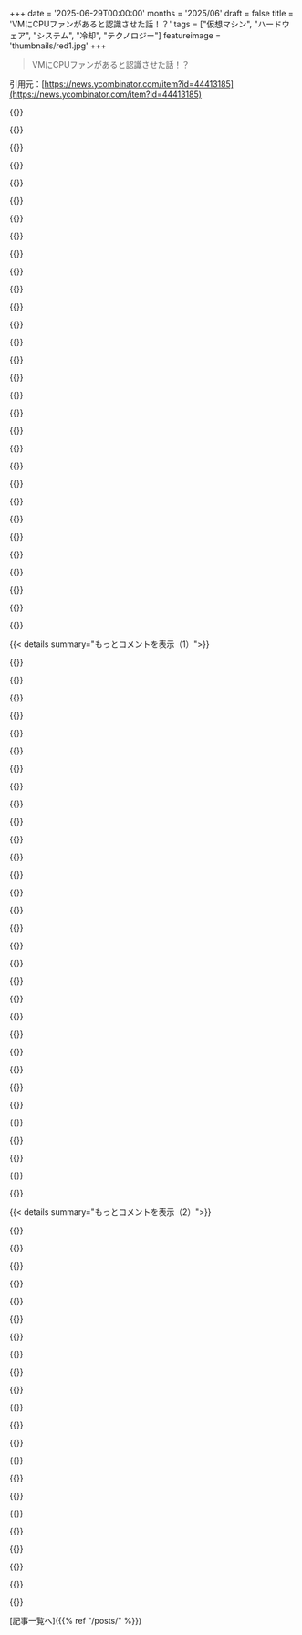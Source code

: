 +++
date = '2025-06-29T00:00:00'
months = '2025/06'
draft = false
title = 'VMにCPUファンがあると認識させた話！？'
tags = ["仮想マシン", "ハードウェア", "システム", "冷却", "テクノロジー"]
featureimage = 'thumbnails/red1.jpg'
+++

> VMにCPUファンがあると認識させた話！？

引用元：[https://news.ycombinator.com/item?id=44413185](https://news.ycombinator.com/item?id=44413185)




{{<matomeQuote body="へー、マルウェア対策の新戦術か！ファンレスPC買って、ロシア語キーボードにすればいいんだね。Krebs on Securityの記事も貼っとくわ！<br>https://krebsonsecurity.com/2021/05/try-this-one-weird-trick..." userName="wkat4242" createdAt="2025/06/29 14:33:58" color="">}}




{{<matomeQuote body="ファンレスPCでロシア語キーボード使ってる俺からの報告！<br>`dmidecode`で見たら、Cooling Deviceはいくつか認識されてるね。Unknownとかが多いけど、Power Supply FanはOKだって。<br>センサーデータでCPU温度も見えてるよ。" userName="patrakov" createdAt="2025/06/29 16:24:37" color="#ff5c5c">}}




{{<matomeQuote body="Streacom FC8 Evoね。普段PCケースってダサいか面白みないなって思うんだけど、Streacomのサイト見たらマジで何か組みたくなったわ。" userName="irusensei" createdAt="2025/06/29 16:51:30" color="">}}




{{<matomeQuote body="LTTが数ヶ月前にSG10の動画出してたよ。あれマジでナイスなコンセプト。見てみて！<br>https://www.youtube.com/watch?v=iLHC2_gByQ8" userName="jdmichal" createdAt="2025/06/30 02:40:12" color="">}}




{{<matomeQuote body="それってさ、単に見た目がスムースな普通のIndustrial PCケースじゃないの？ああいうのも個人的には好きだけどね。" userName="ansgri" createdAt="2025/06/30 15:38:05" color="">}}




{{<matomeQuote body="Industrial PCが何を指すのかよく分からないや。Streacomの中身は、CPUからヒートパイプが出てて、ケースの側面がそのままヒートシンクとフィンになって熱を逃がす感じだよ。" userName="patrakov" createdAt="2025/07/01 00:27:25" color="">}}




{{<matomeQuote body="Industrial PCっていうのは、工業環境で使うPCのことだよ。汚い場所や温度変化が激しいとこ、電気ノイズが多いとこでも動く頑丈なやつ。Node-REDとかSAPとかPLCとか、工場とかで制御に使われることが多いね。" userName="spauldo" createdAt="2025/07/01 05:36:51" color="#45d325">}}




{{<matomeQuote body="Streacomはファンレスとか空冷のケース作ってて、見た目もおしゃれなのが特徴だよ。オーディオ・ビデオ好きとか、PC自作マニア向けだね。Silverstoneとかと同じ感じかな。" userName="irusensei" createdAt="2025/07/02 21:14:52" color="">}}




{{<matomeQuote body="なるほど、Industrial PCとは結構違うんだね。あっちはエンジニアがスペック表をじっくり見て、見た目はサラッとしか見ないイメージだわ。" userName="spauldo" createdAt="2025/07/03 00:18:38" color="">}}




{{<matomeQuote body="片方だけってわけじゃないでしょ。streacom.com/products/db4-fanless-mini-itx-case/#fea... みたいなの設計するの、結構エンジニアリングいるんだよ。" userName="irusensei" createdAt="2025/07/03 08:18:30" color="">}}




{{<matomeQuote body="ファンレスのPCだと多分動かないよ。ボードにファンヘッダーが何も繋がってなくても残ってるだろうからね。" userName="dale_glass" createdAt="2025/06/29 15:51:24" color="">}}




{{<matomeQuote body="じゃあ、自分のPCでOPの逆をやればいいんだね。OSにファンが無いと思わせればいいじゃん。" userName="dom96" createdAt="2025/06/29 15:58:27" color="">}}




{{<matomeQuote body="マザーボードのメーカーはDMIからファンを隠すBIOSオプションを入れるべきだよね。" userName="Gormo" createdAt="2025/06/30 18:11:14" color="">}}




{{<matomeQuote body="外部冷却装置とかどうかな？" userName="syntaxfree" createdAt="2025/06/29 17:41:14" color="">}}




{{<matomeQuote body="PCはタコ出力でファンを認識するんだ。出力がなけりゃ知らない。AliExpressで安い温度制御PWMコントローラー買って、どっかから12V取ってファンを動かせばいいよ。センサーの位置は工夫してね。もっと良い方法もあるけど、それはソフト開発が必要で、3ユーロと15分じゃ無理。" userName="theodric" createdAt="2025/06/29 17:59:14" color="#ff33a1">}}




{{<matomeQuote body="”ファンが無い時を知ってるから”ってどういう意味？温度を測る部分が、暖かくなるはずなのにそうならない場所を測るってこと？<br>システムはどうやって、それがヒートパイプで熱が移動してるだけじゃないって知るの？" userName="lukan" createdAt="2025/06/30 06:46:16" color="">}}




{{<matomeQuote body="今コメントしてるの、ミームだよ - https://knowyourmeme.com/memes/the-missile-knows-where-it-is" userName="junon" createdAt="2025/06/30 08:25:13" color="#785bff">}}




{{<matomeQuote body="うわ、残念。でもこのミーム、この文脈だとすごく意味が通っちゃうね。" userName="bryant" createdAt="2025/06/30 01:47:32" color="">}}




{{<matomeQuote body="問題はファンじゃなくてマザボのファンコントローラーだよ。ファン繋がってなくてもエラーにならないだろうし、patrakovの上のコメントもそう言ってるし。" userName="mananaysiempre" createdAt="2025/06/29 23:18:49" color="">}}




{{<matomeQuote body="OSをVMみたいに見せたら、セキュリティ上がって研究者も楽になるかもね。非仮想化アクセスは許可制にすれば、マルウェア作る人は研究者向けにするか少ないターゲットにするか選ぶしかなくなるし。どっちにしろマルウェア作者以外は得するよ。" userName="Grimblewald" createdAt="2025/06/29 21:58:19" color="#ff33a1">}}




{{<matomeQuote body="Genode / SculptOS[0] ってまさにこの方向性なんだ。プロセス始める前に見せるハードウェアリソースを細かく設定できるよ。アプリはリソース要求定義持ってて、それを実際のリソースでも仮想でもnullでも満たせる。すごいシステムだよ、Doomも動くから実用性も証明済みだし、ソースも綺麗。ドキュメントはちょっとわかりにくいかも。試すならVMで触ってみるのがおすすめ。<br>[0]:https://genode.org/download/sculpt" userName="xelxebar" createdAt="2025/06/30 07:38:51" color="#38d3d3">}}




{{<matomeQuote body="アンチチートソフトの業者も困るだろうね。俺はソフトが自分の場所を知っててほしい派だけど、チーターをスパイウェアみたいなソフトより嫌うマルチプレイヤーゲーマーもたくさんいるからね。" userName="orthoxerox" createdAt="2025/06/29 22:32:55" color="">}}




{{<matomeQuote body="入力ポートがないゲーミングサイバーカフェで、同じフランチャイズ内のPCとしか対戦できないみたいなビジネスって成り立つかな？「チートなし、自分のPCにスパイウェア不要、席でコーヒー持ってきてもらえる」みたいなさ。" userName="mattigames" createdAt="2025/06/30 02:10:27" color="">}}




{{<matomeQuote body="これってゲームコンソールの強みそのものだよね。プレイヤーには設定いらずで安全な専用機、開発者にはプラットフォームがセキュリティ守ってくれるからアンチチートの複雑さを避けられる信頼できる場所としてね。" userName="cpgxiii" createdAt="2025/06/30 17:27:57" color="">}}




{{<matomeQuote body="他には、チートできないゲームっていうのも大事だよね。Steamで、開発者がアンチチートちゃんとしなかったせいでゲームがダメになったってレビュー結構見たし。" userName="mattigames" createdAt="2025/06/30 08:00:09" color="">}}




{{<matomeQuote body="＞ OSをVMみたいに見せる<br>それとも逆かな？<br>VMが仮想化されてるのに全然気づかないようにする、って方向。IBMのlparsはそうだったと思うけど。" userName="bear8642" createdAt="2025/06/29 22:11:50" color="#38d3d3">}}




{{<matomeQuote body="VMの便利なフック機能をホストと連携させたいなら、それは難しそうだね。解決策としては、非VM環境にも同じフックを実装して、権限で実際の利用をブロックすることみたい。VMでは権限を許可したり拒否したりできるけど、非VMでは常に拒否。でも、マルウェアはなぜ拒否されたか分からないようにできるよ。" userName="crazygringo" createdAt="2025/06/30 01:02:53" color="#ff5c5c">}}




{{<matomeQuote body="もしそれが簡単だったら、この記事なんて存在しないよね。" userName="Grimblewald" createdAt="2025/07/02 07:24:25" color="">}}




{{<matomeQuote body="“Simply”って言うけど、これってとてつもない量の作業だよ。”VM内でVM動かせる？”みたいな簡単なことでも、ハードウェアからの huge support が必要になるんだから。" userName="achierius" createdAt="2025/06/30 07:28:27" color="#45d325">}}




{{<matomeQuote body="モバイル開発へようこそ。" userName="comboy" createdAt="2025/06/30 00:11:08" color="">}}




{{< details summary="もっとコメントを表示（1）">}}

{{<matomeQuote body="Oh please no。そんなことになったらPC使うのもアプリ書くのも chore になるよ。誰もモバイルOSとかChrome OSで本気で開発しないのには理由があるんだから。" userName="raxxorraxor" createdAt="2025/06/30 08:28:19" color="">}}




{{<matomeQuote body="これってLinuxのFlatpakとかMacのSandboxと全く同じアイデアじゃないの？" userName="viktorstrate" createdAt="2025/06/30 07:33:11" color="">}}




{{<matomeQuote body="コンシューマー向けマザーボードでSMBIOS情報が実際のハードウェアと一致してるの見たことないんだよね。マルウェアは実際のハードウェアの50%で失敗してもVM/デバッガーで100%失敗すればいい、って考えてそう。でも、それならSMBIOSよりtiming checks使うはずだけど。" userName="AshamedCaptain" createdAt="2025/06/29 14:33:31" color="#785bff">}}




{{<matomeQuote body="＞ I am yet to see _any_ consumer-oriented motherboard where SMBIOS descriptions have even a passing relationship to the actual hardware.<br>特に安いchineese boxesに当てはまるね。「to be filled in by OEM」がlive/production BIOS imagesに入ってるのを何度見たか…。Retiredできるくらいだよ（笑）。" userName="baby_souffle" createdAt="2025/06/29 14:44:33" color="#ff5c5c">}}




{{<matomeQuote body="Bonus points for a non-unique UEFI UUID が Microsoft Intune / Windows Autopilot に登録されてて、Windows入れたら見知らぬ会社のログインを求められるやつね。 Triple-points if the vendor includes a sticker でネット繋がずにOOBEしろって書いてある。" userName="kotaKat" createdAt="2025/06/29 15:02:46" color="#45d325">}}




{{<matomeQuote body="Microsoftが、自分のものでもないマシンをbrickするのを企業に許してるなんて信じられないよ。犯罪的だね。" userName="snickerdoodle12" createdAt="2025/06/29 16:21:09" color="">}}




{{<matomeQuote body="他のデバイスのUUIDをハードコーディングするより、もっと悪質ってこと？犯罪みたいだね。" userName="dylan604" createdAt="2025/06/29 17:49:09" color="">}}




{{<matomeQuote body="自分のデバイスは好きに触っていいんだよ。Microsoftも君のデバイスで好きにやってるんだからさ。" userName="snickerdoodle12" createdAt="2025/06/29 17:59:40" color="">}}




{{<matomeQuote body="OEMがやらかしてUUIDを使い回してなかったら、Microsoftが企業にデバイスで好きにやらせてるだけって話だったんだよ。それは別に不合理じゃない。<br>UUIDを使い回すOEMが、誰のデバイスかっていう цепоを壊してるんだ。" userName="sweetjuly" createdAt="2025/06/29 19:37:10" color="">}}




{{<matomeQuote body="OEMのことは置いといてさ。もし他の人のUUIDが分かっちゃったら、そのUUIDでVMを立ち上げて、それを自分のシステムに追加したら相手のPCを壊せちゃうの？" userName="AnthonyMouse" createdAt="2025/06/29 22:18:27" color="#ff5733">}}




{{<matomeQuote body="ミスは起きるもんだよ。大規模だと避けられないんだからさ。<br>だから、もっと簡単に復旧できるプロセスが必要なのかもね？" userName="shakna" createdAt="2025/06/29 21:00:26" color="">}}




{{<matomeQuote body="僕の高いASUS ROGマザーボード（つまり安物じゃないやつね）も、「OEMが記入する」っていう文字列があって、自分で上書きできなかった気がするんだ。<br>ASUSはツールを持ってるらしいけど、公開してないんだよね。たぶんPCショップ向けなんだろうな。" userName="smileybarry" createdAt="2025/06/29 14:51:04" color="#38d3d3">}}




{{<matomeQuote body="そういや、2011年のASUS Zenbook UX21って知ってる？<br>“Ultrabook”として最初期のモデルだったんだけど、Linuxだと突然シャットダウンするバグがあったんだ。<br>理由はACPIファームウェアが、物理的に無いSATAコントローラーを初期化しようとして、I/O領域の変なところに書き込んじゃってたかららしいよ。<br>（リンク見つからなくてごめんね。）" userName="mananaysiempre" createdAt="2025/06/29 23:24:49" color="#ff33a1">}}




{{<matomeQuote body="でもまさにそこがポイントなんだよ。<br>完成したシステムを売るPCショップは、「システム製造元」欄に自分たちの名前を入れることになってるんだ。<br>もし自分でマザーボードを買ってシステムを組んだなら、誰がその文字列を置き換えるべきだと思う？" userName="iforgotpassword" createdAt="2025/06/29 16:19:00" color="">}}




{{<matomeQuote body="それは分かるけど、BIOSで変えられる設定になってるか、少なくともマザーボードのモデル番号がデフォルトになるべきだと思うんだ。<br>自分で組む場合、ASUSがツールを公開しないから、全く変更できないんだよ。<br>ていうか、前のPCで使ったショップでさえ、そんなツール持ってなかったよ。<br>Windowsで変えても、起動するたびにSMBIOSから書き戻されちゃうしね。" userName="smileybarry" createdAt="2025/06/29 20:56:17" color="#ff5733">}}




{{<matomeQuote body="PCショップで長く働いてたけど、そんなツールにアクセスできたことなんて一度もなかったな。<br>正直、大手のOEMしか持ってないようなものみたいだね。" userName="theshackleford" createdAt="2025/06/30 00:26:57" color="#45d325">}}




{{<matomeQuote body="ASUSのドキュメントには載ってるけど、サポートページにはないんだって。たぶん大きなOEM向けに取ってあるんじゃないかな。" userName="smileybarry" createdAt="2025/06/30 00:58:37" color="">}}




{{<matomeQuote body="昔MS-DOSベースのBIOSフラッシュツールで、コマンドラインオプションで見かけたことがあるよ。どのマザーボードか、どんなオプションだったか覚えてないけどね。" userName="iforgotpassword" createdAt="2025/06/30 03:28:32" color="">}}




{{<matomeQuote body="でもさ、ここで話してるのは普通に売ってるコンシューマー向けのマザーボードのことじゃん。ASUSがこういう設定で売ってるのに、それを変える方法をユーザーに提供しないのは変だよね。" userName="thesuitonym" createdAt="2025/06/30 13:54:06" color="">}}




{{<matomeQuote body="デフォルトは”Asus”にしといて、パソコンショップがその設定を変えるツールを持ってるってのはどうかな？" userName="mrheosuper" createdAt="2025/06/30 02:28:29" color="">}}




{{<matomeQuote body="そうするとASUSが組んだ本物のPCと区別つかなくなるよ。でもほとんどの小さいショップはツール持ってないみたいだし、結局、誰も変えられないって逆の状況になるだけじゃない？" userName="iforgotpassword" createdAt="2025/06/30 03:23:24" color="">}}




{{<matomeQuote body="自分でPCを組むためにマザーボードを買った場合、その人はOEMだよ。" userName="dragonwriter" createdAt="2025/06/29 17:47:18" color="">}}




{{<matomeQuote body="ASUS以外の”ゲーミング”マザーボードでも同じ感じだったよ。たぶん自作PC組む人はSMBIOSのシリアル番号とか気にしないだろうから、メーカーも力を入れてないんじゃないかな？" userName="gruez" createdAt="2025/06/29 15:30:17" color="#785bff">}}




{{<matomeQuote body="もし変えられるなら気になるけど、手に入らない専用ツールが必要なんだよね。他の方法だとUEFIをいじったり、Secure Bootをオフにしないといけなかったりするんだよ。" userName="smileybarry" createdAt="2025/06/29 20:56:55" color="#ff5c5c">}}




{{<matomeQuote body="MSIのPRO Z790-A WIFIってマザーボードで試してみたよ。SMBIOS情報を見てみたら、ManufacturerとかProduct Nameは表示されてるけど、期待したほど埋まってないみたい。<br>（詳細は省略）<br>なんか残念…" userName="encom" createdAt="2025/06/29 16:46:00" color="#ff5733">}}




{{<matomeQuote body="でもさ、マザーボードを単体で買って、完成品のPCじゃなかったら、システムメーカーって存在しないんだから、そこが埋まってないのは当たり前じゃない？" userName="iforgotpassword" createdAt="2025/06/29 16:15:08" color="#ff33a1">}}




{{<matomeQuote body="マルウェアにもバグはあるんだってさ。あるウイルスはバグで拡散速度が半分になっちゃったらしいけど、それでも十分ヤバい損害を与えられるんだって。" userName="hinkley" createdAt="2025/06/29 17:05:51" color="">}}




{{<matomeQuote body="Linuxって最近はファンをどうやって見つけるの？ ACPIとかEFIとかかな？ 俺のマシンではちゃんと動いてるんだけどさ。" userName="msgodel" createdAt="2025/06/29 15:02:35" color="#38d3d3">}}




{{<matomeQuote body="めっちゃたくさんのマザーボード固有のハックで検出してるみたいだよ。ここにソースがあるから見てみてよ。<br>https://lxr.linux.no/#linux+v6.7.1/drivers/hwmon/" userName="AshamedCaptain" createdAt="2025/06/29 19:43:26" color="#45d325">}}




{{<matomeQuote body="これってさ、実際にマルウェアがチェックしてるの？それとも研究者が作ったサンプルなの？" userName="frollogaston" createdAt="2025/06/29 16:32:39" color="">}}

{{</details>}}




{{< details summary="もっとコメントを表示（2）">}}

{{<matomeQuote body="そういう変なAPI呼ぶやり方は、解析を難しくするつもりが、AVソフトにすぐ怪しいってバレちゃうよ。難読化してないと逆効果かも。正規のプログラムならいいけどさ。前この分野で働いてたけど、こういうAPI使うのを検出するregex作ったことあるけど結構効果あったよ。" userName="lpapez" createdAt="2025/06/29 14:12:40" color="#ff5733">}}




{{<matomeQuote body="ってことはさ、セキュリティ的にソフトは全部VMの中で動かすべきってこと？" userName="amelius" createdAt="2025/06/29 14:24:39" color="">}}




{{<matomeQuote body="ハードウェアアクセラレーションが無くなっちゃうね。それに、VMを検出したら勝手に止まったり消えたりするマルウェアも多いんだよ。VirtualBoxとかVMwareとかの検出とか、ロシアのキーボード配置を見て止まるロシア系マルウェアとかね。全部じゃないけど、解析されたくなくて勝手に死ぬやつもいるよ。" userName="jeroenhd" createdAt="2025/06/29 15:07:32" color="#ff5c5c">}}




{{<matomeQuote body="ハードウェアアクセラレーションが無くなるって話は、だんだん当てはまらなくなってきてるよ。SR-IOVとかS-IOVが普通になってきて、OSも仮想化を使い始めてる。WSLのおかげでハードウェアメーカーも仮想化に協力するようになったし、MicrosoftはGPU仮想化もできる一時的なWindows VMサンドボックスまで出してるんだぜ。" userName="OneDeuxTriSeiGo" createdAt="2025/06/29 16:13:10" color="#785bff">}}




{{<matomeQuote body="でもさ、それだとVMが直接ハードウェアにアクセスすることになるから、VMを使うメリットが減るか無くなるんじゃない？どっちもいいとこ取りはできないってことだよ。" userName="AshamedCaptain" createdAt="2025/06/29 18:53:57" color="#ff5733">}}




{{<matomeQuote body="完全にそうじゃないよ？SIOVとかSRIOVみたいな仮想化されたPCIEフレームワークは、ハードウェアに直接アクセスさせるんじゃなくて、現代のPCがCPUやメモリを仮想化するみたいに、PCIEデバイスの中に仮想化されたデバイスを作る感じだよ。" userName="OneDeuxTriSeiGo" createdAt="2025/06/29 21:44:05" color="">}}




{{<matomeQuote body="いや、それがまさにこれらのフレームワークの目的だよ。スピードを得るために…ハードウェアに直接アクセスできるようにするんだ。PCIeってのは（すごく大雑把に言うと）どのVMが要求してるかハードウェアに知らせるための方法なんだ。ここからはハードウェアメーカーが、色んな「パーティション」を分離できるか…全く分離できないか、に委ねられることになる。想像するのが難しいくらい攻撃対象が広がるんだ。" userName="AshamedCaptain" createdAt="2025/06/29 21:47:03" color="#ff33a1">}}




{{<matomeQuote body="＞ハードウェアに直接アクセスさせる＞メーカー次第とかウソ言うな！<br>もっとデタラメな投稿続ける前にSR-IOVについてちゃんと読めよ！<br>https://en.wikipedia.org/wiki/Single-root_input/output_virtu..." userName="0points" createdAt="2025/06/30 07:06:40" color="">}}




{{<matomeQuote body="じゃあ、何がデタラメだと思うか正確に説明しろよ、内容のないRTFMメッセージでHNのガイドライン違反する前にさ？<br>お前のリンク先もまさに俺が言ったこと（バスへのマルチプレクサ）と同じこと書いてあるじゃん。これは全部VMにハードウェアへの直接アクセスを与えるためのものなんだよ。そうでなきゃこんな機能について議論する意味ないだろ。これが本当のハードウェアアクセスじゃないなら、何のためのものだと思うんだ？VMホストがIntel PRO1000イーサネットカードをエミュレートしやすくするためか？" userName="AshamedCaptain" createdAt="2025/06/30 11:51:35" color="">}}




{{<matomeQuote body="こっちの方が何をしてるか分かりやすい説明だよ：<br>SR-IOV：https://cdrdv2-public.intel.com/321211/pci-sig-sr-iov-primer...<br>S-IOV：https://cdrdv2-public.intel.com/671403/intel-scalable-io-vir...<br>これらがやってることは「技術的には」直接バスアクセスをさせてるんだけど、そのバスアクセスは制限されてるんだ。VMのアクセスは全てタグ付けされてて、許可された範囲（設定時のハードウェアのアクセス制御で定義される）外にアクセスしようとしたら、VMが何かを触る前にフォルトが出るんだよ。<br>これはVT-dとか他のCPU仮想化拡張が、IOMMUを通じて許可やアクセス制御付きでRAMへの直接アクセスを許可するのと似てるね。<br>そしてSR-IOVとS-IOVのもう一つの主要な要素は、PCI-Eハードウェア自体のインターフェース（仮想関数って呼ばれる）とその文脈、レジスタ、BARなんかを仮想化することなんだ。これはVT-xとか似たような命令がCPU（とレジスタなど）を仮想化するのに似てるよ。そしてこれらの仮想関数はハードウェアでアクセス制御やクォータなんかで制限できるんだ。<br>だから既存のVT-x拡張はCPUを仮想化してて、既存のVT-d拡張はIOMMUとRAMを仮想化してて、既存のVT-cはネットワークインターフェース（ただしPCI-E全体じゃない）を仮想化してる。今度はSR-IOVとS-IOVがPCI-Eバスをレーンごとのアクセス制御付きで仮想化してるんだ。そしてSR-IOVとS-IOVがPCI-Eデバイスハードウェアとその関数＼インターフェースをバス上で仮想化してるんだ（VT-xやVT-dに似てるね）。<br>特にS-IOVは、付属機能というより「SR-IOV 2.0」として見るべきだね。仮想関数から物理関数への変換を、CPUやチップセット内のハードウェアからPCI-Eデバイス自体に移動させるんだ。" userName="OneDeuxTriSeiGo" createdAt="2025/06/30 12:16:05" color="#ff5c5c">}}




{{<matomeQuote body="何がこの混乱を招いてるのか分からないな。<br>＞技術的には直接バスアクセスをさせてるんだけど、アクセス制御で制限されてる<br>これはまさに俺が知ってることで、最初の投稿で言ったことだよ：どのVMが何にアクセスしてるか特定する方法。それは…そのVMにハードウェアへのアクセスを与えるためだ。<br>＞許可された範囲外にアクセスしようとしたら、VMが何かを触る前にフォルトが出る<br>これも、俺が言ったことと全く同じだよ：メーカー次第でパーティショニングがあるかどうかが決まるんだ。そうじゃないと思うのは希望的観測で、どこから来るのか分からないな。<br>これはまさにVMにハードウェアへの直接アクセスを与えることの定義だよ。ソフトウェア制御のエミュレーションは一切行われていないから、明示的にコンテインメントを失って攻撃対象を増やすんだ。<br>一番シンプルなイーサネットカード以外、お前のハードウェアは閉鎖的なファームウェアでこのマルチプレキシングを実装してる可能性が高い。それはハードウェアエンジニアによって書かれたもので、おそらくセキュリティ的には最悪のコードだ。<br>＞VT-dとか他のCPU仮想化拡張が、IOMMUを通じて許可やアクセス制御付きでRAMへの直接アクセスを許可するのと似てる<br>全く違うよ。通常IOMMUは、元々RAMに直接アクセスできるハードウェアを制限するために使うものなんだ。<br>＞そしてSR-IOVとS-IOVのもう一つの主要な要素は、PCI-Eハードウェア自体のインターフェース（仮想関数って呼ばれる）を仮想化することなんだ<br>これが混乱の原因か？仮想って呼ばれてるから、これが仮想化されてるって思うのか？俺がパーティションって呼ぶのは、ハードウェアの観点からはそれにずっと近いからだよ。<br>＞既存のVT-x拡張はCPUを仮想化してて、既存のVT-d拡張はIOMMUとRAMを仮想化してて、既存のVT-cはネットワークインターフェース（ただしPCI-E全体じゃない）を仮想化してる<br>これは全部混ぜてて意味がないね。「RAMを仮想化する」ってどういう意味だ？RAMは通常のMMUですでに仮想化されてるんだ、VT-dは全然必要ない。ハードウェアこそ、メモリの考え方がハードウェアに直接アクセスしてるVMの考え方と一致するように、RAMアクセスも仮想化する必要があるかもしれないんだ（ソフトウェアエミュレーション層を通す代わりにね）、そしてそれがIOMMUの恩恵を受けるんだ（でも一般的には必須じゃない、GARTやVT-cを見てくれ）。<br>でもこれの全体のポイントは、やっぱりVMにハードウェアへの直接アクセスを与えることだ！ここから正確に何を否定したいんだ？" userName="AshamedCaptain" createdAt="2025/06/30 12:35:15" color="#ff33a1">}}




{{<matomeQuote body="それじゃサイドチャネル攻撃にやられちゃうよ。セキュリティ的にはソフトなんか全く動かすべきじゃないけど、どうしてもならAWS Lambdaだけ使いなよ。" userName="eddythompson80" createdAt="2025/06/29 14:45:39" color="">}}




{{<matomeQuote body="＞これはまさに俺が知ってることで、最初の投稿で言ったことだよ：どのVMが何にアクセスしてるか特定する方法。それは…そのVMにハードウェアへのアクセスを与えるためだ。<br>そうだけど、全体的なポイントはVMのアクセスの分離をソフトウェアからハードウェアに移してるってことなんだ。確かにハードウェアのサブセットに直接アクセスさせてるけど、そのハードウェアのサブセットはVMのアクセスから外れた場所からVMのアクセスを制限するように設定されてるんだ。<br>＞これも、俺が言ったことと全く同じだよ：メーカー次第でパーティショニングがあるかどうかが決まるんだ。そうじゃないと思うのは希望的観測で、どこから来るのか分からないな。<br>俺の知る限り、それは実際には真実じゃないな。S-IOVとSR-IOVはハードウェアサポートが必要だ。もちろんメーカーは実装をテキトーにやるかもしれないけど、S-IOVとSR-IOVはパーティショニングが必須なんだ。でも、VMにS-IOVやSR-IOV経由でハードウェアへのアクセスを許可してるなら、最低でも暗黙的にハードウェアメーカーが仕様を正しく実装してるって信用してることになる。<br>＞ソフトウェア制御のエミュレーションは一切行われていないから、明示的にコンテインメントを失って攻撃対象を増やすんだ。<br>これは真実だけど、VT-xとかVT-dなんかも同じだ（つまり、一般的な仮想化拡張機能ね）。S-IOVやSR-IOVが新しいからとか、「バトルテスト」されてないからとか以外は、それらと比べて真実じゃないってことはない。仮想化拡張を使うなら、もう純粋なソフトウェア仮想化はしてないんだからね。<br>＞一番シンプルなイーサネットカード以外、お前のハードウェアは閉鎖的なファームウェアでこのマルチプレキシングを実装してる可能性が高い。それはハードウェアエンジニアによって書かれたもので、おそらくセキュリティ的には最悪のコードだ。<br>全く同じことが現代のCPUのマイクロコードや内部ファームウェア、関連するチップセットにも言えるよ。<br>＞通常IOMMUは、元々RAMに直接アクセスできるハードウェアを制限するために使うものなんだ。<br>そうだよ。そしてVT-dはこれをVMのために拡張して、ホストがソフトウェアレベルのリマッピングをする代わりに、ハードウェアレベルのIO、割り込み、DMAリマッピングを導入するんだ。<br>＞これが混乱の原因か？仮想って呼ばれてるから、これが仮想化されてるって思うのか？俺がパーティションって呼ぶのは、ハードウェアの観点からはそれにずっと近いからだよ。<br>俺は仮想化って呼ぶよ、だってそれは仮想化だから。SR-IOVではまだ仮想化だけど、アーキテクチャ的にはアクセス制御付きのパーティショニングに似てるのはそうだね、でもそれはそれでも仮想化だよ、ネスティングができないだけだ。でもS-IOVは完全にハードウェア上での仮想化で、仮想デバイスのネスティングもサポートしてる。<br>＞でもこれの全体のポイントは、やっぱりVMにハードウェアへの直接アクセスを与えることだ！ここから正確に何を否定したいんだ？<br>ここでの食い違いは、俺（そして他の人もそうだと思うけど）は、ハードウェア仮想化拡張＼フレームワークを通じて、アクセス制御と許可されたハードウェアのサブセットにVMがアクセスすることを、CPU仮想化拡張（これは基本的に常に有効）がそうでないのと同じくらい、「VMにハードウェアへの直接アクセスを与えること」には当たらない、という前提で話してるんだと思う。<br>----------<br>編集：あ、別のコメンターが俺たちのコメントチェーンにいたことも付け加えるべきだったな。SR-IOV＼S-IOVが分離と仮想化機能を正しく実装するかどうかのメーカー次第ってところに反論してたのがその人だって気づいたんだ。それがあれば、君が機能が安全であるためにはハードウェアメーカーが正しく実装することに頼ってるってことを俺が100%理解してるのが少し分かりやすくなるかもしれないな。" userName="OneDeuxTriSeiGo" createdAt="2025/06/30 13:24:07" color="#ff5733">}}




{{<matomeQuote body="それじゃ、アプリごとに長～い権限ダイアログが出てくることになるよ。どのアプリも、ろくな理由もなく（単なるフィンガープリントとして）CPUファンを読みたがるだろうから、どんなアプリも使えるように「許可」をクリックするのに慣れちゃうだろうね。結局マルウェアはすり抜けるだろうさ。これもうモバイルで起きてることだ。" userName="immibis" createdAt="2025/06/29 16:01:44" color="">}}




{{<matomeQuote body="最近のMalwareって意外と署名されてることが多いんだよね。ハッキングされたコード署名証明書が出回ってて、Microsoftは元の顧客のソフトが動かなくなるのを恐れて、証明書の信頼失効に消極的みたい。<br>Malwareがカーネルに潜り込むためによく使う、脆弱性がある古いドライバも同じ。WMI呼び出しする怪しい小さなバイナリは目立つけど、脆弱性だらけの5年前のオーバークロックツールが同じことしてても怪しまれないかも。<br>記事で読んだ研究によると、これは検知を避けるためっていうより、マルウェア解析者のマシンで本物のペイロードを実行させないのが目的なんだって。もしAVがフラグ立てたり検知が発動したりしたら、第2段階はダウンロードされず、ニュースになるような悪さをするマルウェアは（まだ）実行されないってこと。" userName="jeroenhd" createdAt="2025/06/29 15:16:22" color="">}}




{{<matomeQuote body="＞ そうだけど、大事なのはVMのアクセス分離をソフトからハードに移してるってこと。ハードの一部分に直接アクセスさせてるけど、そのハードはVMの外からVMのアクセスを制限するように設定されてるんだ。<br>でも、この“一部分”（普通は機能の一部分じゃないけど）へのアクセスを制御してるのは誰？ 答えはハードウェア。前はソフトがハードをエミュレートしてチェックを入れてた。今はVM OSがハードに直接アクセスしてレジスタを叩いてて、VM間のアクセス隔離は文字通りハードウェアに依存してるんだね。<br>＞ これは本当だけど、VT-xとかVT-dとか（よくある仮想化拡張）でも同じ。SR-IOVやS-IOVでも、新しくて“戦い慣れてない”って以外は同じだよ。“仮想化拡張を使ってるなら、もう純粋なソフトウェア仮想化じゃない”ってね。<br>いや、この例えは正しくないな。VT-xがなくても、386時代からCPUは信用できないコードを実行できるように設計されてる。VT-xを追加すると少し変わるけど、全体的なアーキテクチャから見ればほとんど無関係だよ。だってCPUはどっちにしてもVMゲストコードを直接実行してるんだから（VT-xなしでもよく動いた初期の仮想化ソフトを見て）。<br>ここで言ってるのは、信用できないソフトやユーザーレベルコードからアクセスされるなんて全く想像もしてなかったハードに、信用できないコードが直接アクセスできるようにしてるってこと（GPUみたいに例外は少数あるけどね）。<br>セキュリティ境界の大きさの違いはものすごく大きくて、想像するのも難しいくらい。<br>正しい例えは、JavaScript VMがネイティブCPUコードを生成してたのを、インターネットから直接ダウンロードしたネイティブCPUコードを直接実行するのに切り替えるようなもの。8086レベルのCPUに適当にMMUを乗っけた上でね。理論上は動くけど、実際にはみんなゾッとするはずだよ（当然だけど）。それが適切な例え。<br>SRIOVの議論は的外れ。これらの技術はこういう直接ハードウェアアクセスを可能にするためのもの。SRIOVがハードウェアとVMの間のファイアウォール（君が考えてるもの）なわけじゃない。これらは完全にこの直接ハードウェアアクセスを促進するために設計された技術で、アクセスを防止したり制限したりする目的は全くないんだ。" userName="AshamedCaptain" createdAt="2025/06/30 13:58:35" color="#ff5733">}}




{{<matomeQuote body="＞ 前はソフトがハードをエミュレートしてチェックを入れてた。今はVM OSがハードに直接アクセスしてレジスタを叩いてて、VM間のアクセス隔離は文字通りハードウェアに依存してるんだね。<br>これはもう何十年も前の話だよ。CPUは仮想化のほとんどをハードウェアに任せてる。ほとんどのソフトはハードウェアを設定したり、ちょっとした繋ぎの役割をしてるだけで、別のアーキテクチャを完全にエミュレートしてるんじゃない限りはね。<br>＞ 信用できないソフトやユーザーレベルコードからアクセスされるなんて全く想像もしてなかったハードに、信用できないコードが直接アクセスできるようにしてるってこと（GPUみたいに例外は少数あるけどね）。<br>デバイスがSR-IOVやS-IOVをサポートしてるなら、それは仕様を満たすように設計されてるはず。古いハードウェアでスイッチを有効にするだけじゃないんだ。スタック上の全てのデバイスが標準をサポートしてる必要があって、だからそれらの仕様が課すセキュリティ境界を少なくとも尊重しようと設計されてるはずだよ。<br>＞ JavaScript VM generting native cpu code into directly executing native CPU code directly downloaded from the internet.<br>これはまさに今のモダンブラウザがやってることだよ。ChromeのV8 JSエンジンはJSをパースしてV8バイトコードを生成する。そして実行時にV8 JITがそのバイトコードをネイティブマシンコードにコンパイルして、そのネイティブコードをハードウェアで実行するんだ。JSを解釈してるんじゃなくて、JSをCPUで動くネイティブコードにコンパイルしてるんだよ（予測を使って、コードパスが実行される前にコンパイルが終わるようにしてる）。<br>＞ On a 8086 level CPU with a haphazardly added MMU on top of it. Sure, works on theory. In practice, it will make everyone shiver (and with reason). That is the proper analogy.<br>これも正しくない。P2P DMAサポートは、コンシューマー向けPCI-Eデバイス（主にNVME、ネットワークHBA、GPU）では何年も前から一般的だし、データセンターなんかでは少なくとも10年前から利用可能だよ。<br>＞ On a 8086 level CPU with a haphazardly added MMU on top of it.<br>あと、細かいことだけど、80286（オリジナルの8086から4年足らずでリリースされた8086 CPUの第3世代）には適切なセグメンテーションサポート付きの統合MMUがあったんだ。さらに、MMUは8086よりずっと前から存在してた。8086に最初から統合されてなかったのは、ターゲット市場に必要なかっただけ。<br>＞ The discussion about SRIOV is a red herring because these technologies are about allowing this direct hardware access. It is not that SRIOV is a firewall between the hardware and the VM (or whatever it is that you envision). They are technologies entirely designed to facilitate this direct hardware access, not prevent or constrain it in any way.<br>繰り返すけど、これも単に正しくない。これらはハードウェアを分割し、そのセグメントの隔離を強制するためのフレームワークを提供してる。それはホストが設定したもの以外のハードウェアへのアクセスを「防止し、制限する」ことを意図してるんだ。<br>——<br>もしSR-IOVやS-IOVが謳ってる機能を果たしてないという引用を提供できるなら、喜んでこの議論を続けよう。" userName="OneDeuxTriSeiGo" createdAt="2025/07/01 18:45:25" color="#ff5c5c">}}




{{<matomeQuote body="＞ 何がおかしいと思うか具体的に説明しないで、内容のないRTFMメッセージでHNガイドラインに違反するの？<br>違反って…落ち着いてよ。最初の文を読むだけでよかったんだけど、言い換えてあげるよ。<br>＞ In virtualization, single root input/output virtualization (SR-IOV) is a specification that allows the isolation of PCI Express resources for manageability and performance reasons.<br>（仮想化では、SR-IOVは管理性とパフォーマンスのためにPCI Expressリソースの分離を可能にする仕様です。）" userName="0points" createdAt="2025/07/01 09:42:49" color="">}}




{{<matomeQuote body="アンチウイルスソフトが、静的な呼び出しを解析してマルウェアかどうかを推測するだけっていうのは、正直すごいウザいよね。それやってるなら、信頼できるソフトの許可リスト作って、リストにないソフトはマルウェアだってマークした方がよっぽどマシじゃない？ ほとんど同じように機能すると思うけど。" userName="dom96" createdAt="2025/06/29 16:01:41" color="">}}




{{<matomeQuote body="＞ ハッキングされたコード署名証明書が出回ってて、Microsoftは元の顧客のソフトが動かなくなるのを恐れて、証明書の信頼失効に消極的みたい。<br>俺が知る限り、ほとんど（全部？）のコード署名CAはこれに対して取り締まりを強化してる（というかMicrosoftがプッシュしてるのかも）。署名キーを物理またはクラウドホストのHSMに置くのを義務付けてるんだ。例えば、DigiCertでコード署名証明書を買おうとすると、配送オプションはクラウドか物理HSMしか選べないよ。<br>https://www.digicert.com/signing/code-signing-certificates" userName="gruez" createdAt="2025/06/29 15:31:36" color="#45d325">}}




{{<matomeQuote body="コツは「CrowdStrike」みたいな会社になること。カーネルレベルで動くクソソフトに署名してもらえば、怪しいシステムAPI呼び出しもやりたい放題。VMかどうか判断するなんて考える必要ないよ。<br>検証してないコード＼リリースを顧客のプロダクションマシンにばらまいて、世界が炎上するのを見るんだ。フライトは遅延、重要なインフラは攻撃され、‘リアル’な人々に影響が出る。<br>‘正規の’会社は、ブラックハットハッカーや国家主体が夢にも見られないほどの損害をアメリカ企業に与えてきた。<br>libzma内のxz utilの裏にいる奴らは、ClownStrikeやSolarWindsのような会社が引き起こした損害に匹敵するものを目指してるんだよ。" userName="xyst" createdAt="2025/06/29 17:07:39" color="">}}

{{</details>}}



[記事一覧へ]({{% ref "/posts/" %}})
